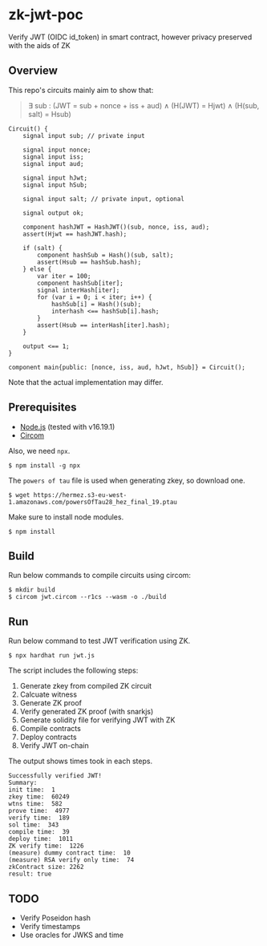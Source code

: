 # zk-jwt-poc

Verify JWT (OIDC id\_token) in smart contract, however privacy preserved with the aids of ZK

## Overview

This repo's circuits mainly aim to show that:

> ∃ sub : (JWT = sub + nonce + iss + aud) ∧ (H(JWT) = Hjwt) ∧ (H(sub, salt) = Hsub)

```
Circuit() {
    signal input sub; // private input

    signal input nonce;
    signal input iss;
    signal input aud;

    signal input hJwt;
    signal input hSub;

    signal input salt; // private input, optional

    signal output ok;

    component hashJWT = HashJWT()(sub, nonce, iss, aud);
    assert(Hjwt == hashJWT.hash);

    if (salt) {
        component hashSub = Hash()(sub, salt);
        assert(Hsub == hashSub.hash);
    } else {
        var iter = 100;
        component hashSub[iter];
        signal interHash[iter];
        for (var i = 0; i < iter; i++) {
            hashSub[i] = Hash()(sub);
            interhash <== hashSub[i].hash;
        }
        assert(Hsub == interHash[iter].hash);
    }

    output <== 1;
}

component main{public: [nonce, iss, aud, hJwt, hSub]} = Circuit();
```

Note that the actual implementation may differ.

## Prerequisites
- [Node.js](https://nodejs.org/en/download) (tested with v16.19.1)
- [Circom](https://docs.circom.io/getting-started/installation/)

Also, we need `npx`.
```
$ npm install -g npx
```

The `powers of tau` file is used when generating zkey, so download one.
```
$ wget https://hermez.s3-eu-west-1.amazonaws.com/powersOfTau28_hez_final_19.ptau
```

Make sure to install node modules.
```
$ npm install
```

## Build
Run below commands to compile circuits using circom:
```
$ mkdir build
$ circom jwt.circom --r1cs --wasm -o ./build
```

## Run

Run below command to test JWT verification using ZK.

```
$ npx hardhat run jwt.js
```
The script includes the following steps:
1. Generate zkey from compiled ZK circuit
2. Calcuate witness
3. Generate ZK proof
4. Verify generated ZK proof (with snarkjs)
5. Generate solidity file for verifying JWT with ZK
6. Compile contracts
7. Deploy contracts
8. Verify JWT on-chain


The output shows times took in each steps.
```
Successfully verified JWT!
Summary:
init time:  1
zkey time:  60249
wtns time:  582
prove time:  4977
verify time:  189
sol time:  343
compile time:  39
deploy time:  1011
ZK verify time:  1226
(measure) dummy contract time:  10
(measure) RSA verify only time:  74
zkContract size: 2262
result: true
```


## TODO
- Verify Poseidon hash
- Verify timestamps
- Use oracles for JWKS and time
